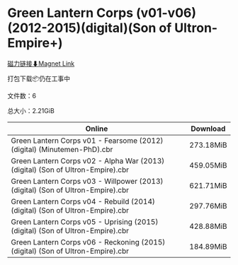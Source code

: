 # Green Lantern Corps (v01-v06)(2012-2015)(digital)(Son of Ultron-Empire+)

[磁力链接⬇Magnet Link](magnet:?xt=urn:btih:838319e4bc78769fd3d4d5407f416a9d07179757&dn=Green%20Lantern%20Corps%20%28v01-v06%29%282012-2015%29%28digital%29%28Son%20of%20Ultron-Empire%2B%29)

打包下载📦仍在工事中

文件数：6

总大小：2.21GiB

Online | Download
--- | ---
Green Lantern Corps v01 - Fearsome (2012) (digital) (Minutemen-PhD).cbr | 273.18MiB
Green Lantern Corps v02 - Alpha War (2013) (digital) (Son of Ultron-Empire).cbr | 459.05MiB
Green Lantern Corps v03 - Willpower (2013) (digital) (Son of Ultron-Empire).cbr | 621.71MiB
Green Lantern Corps v04 - Rebuild (2014) (digital) (Son of Ultron-Empire).cbr | 297.76MiB
Green Lantern Corps v05 - Uprising (2015) (digital) (Son of Ultron-Empire).cbr | 428.88MiB
Green Lantern Corps v06 - Reckoning (2015) (digital) (Son of Ultron-Empire).cbr | 184.89MiB
